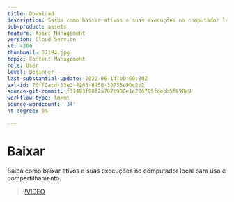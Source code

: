 ```yaml
---
title: Download
description: Saiba como baixar ativos e suas execuções no computador local para uso e compartilhamento.
sub-product: assets
feature: Asset Management
version: Cloud Service
kt: 4300
thumbnail: 32194.jpg
topic: Content Management
role: User
level: Beginner
last-substantial-update: 2022-06-14T00:00:00Z
exl-id: 76ff5acd-63e3-4266-8458-30735e90e2e2
source-git-commit: f37483f90f2a707c906e1e206795fdebb5f698e9
workflow-type: tm+mt
source-wordcount: '34'
ht-degree: 5%

---
```


# Baixar

Saiba como baixar ativos e suas execuções no computador local para uso e compartilhamento.

>[!VIDEO](https://video.tv.adobe.com/v/35090/?quality=12&learn=on&hidetitle=true)
